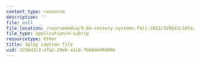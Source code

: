 ```yaml
---
content_type: resource
description: ''
file: null
file_location: /coursemedia/9-04-sensory-systems-fall-2013/3256d3c3d7a229eba1cb7b68de40d90e_Z937cqa--P8.srt
file_type: application/x-subrip
resourcetype: Other
title: 3play caption file
uid: 3256d3c3-d7a2-29eb-a1cb-7b68de40d90e
---
```

